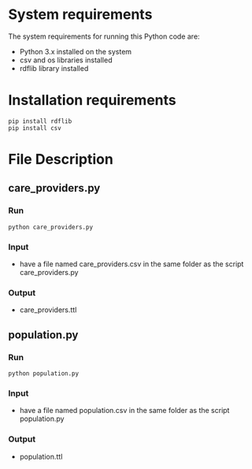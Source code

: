 # System requirements #
The system requirements for running this Python code are:

- Python 3.x installed on the system
- csv and os libraries installed
- rdflib library installed 

# Installation requirements #

```
pip install rdflib
pip install csv
```

# File Description #

## care_providers.py ##

### Run ###
```
python care_providers.py
```

### Input ###
- have a file named care_providers.csv in the same folder as the script care_providers.py


### Output ###
- care_providers.ttl

## population.py ##

### Run ###
```
python population.py
```

### Input ###
- have a file named population.csv in the same folder as the script population.py


### Output ###
- population.ttl